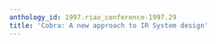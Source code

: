 ```yaml
---
anthology_id: 1997.riao_conference-1997.29
title: 'Cobra: A new approach to IR System design'
---
```

